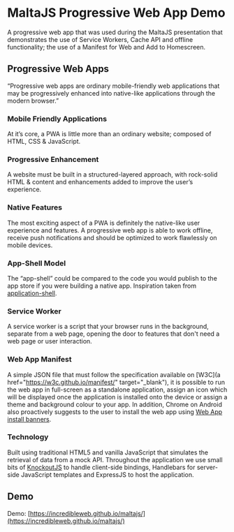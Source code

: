 # MaltaJS Progressive Web App Demo
A progressive web app that was used during the MaltaJS presentation that demonstrates the use of Service Workers, Cache API and offline functionality; the use of a Manifest for Web and Add to Homescreen.

## Progressive Web Apps
“Progressive web apps are ordinary mobile-friendly web applications that may be progressively enhanced into native-like applications through the modern browser.”

### Mobile Friendly Applications
At it’s core, a PWA is little more than an ordinary website; composed of HTML, CSS & JavaScript.

### Progressive Enhancement
A website must be built in a structured-layered approach, with rock-solid HTML & content and enhancements added to improve the user’s experience.

### Native Features
The most exciting aspect of a PWA is definitely the native-like user experience and features. A progressive web app is able to work offline, receive push notifications and should be optimized to work flawlessly on mobile devices.

### App-Shell Model
The “app-shell” could be compared to the code you would publish to the app store if you were building a native app. Inspiration taken from [application-shell](https://github.com/GoogleChrome/application-shell).

### Service Worker
A service worker is a script that your browser runs in the background, separate from a web page, opening the door to features that don't need a web page or user interaction.

### Web App Manifest
A simple JSON file that must follow the specification available on [W3C](a href="https://w3c.github.io/manifest/" target="_blank"), it is possible to run the web app in full-screen as a standalone application, assign an icon which will be displayed once the application is installed onto the device or assign a theme and background colour to your app. In addition, Chrome on Android also proactively suggests to the user to install the web app using [Web App install banners](https://developers.google.com/web/updates/2015/03/increasing-engagement-with-app-install-banners-in-chrome-for-android).

### Technology
Built using traditional HTML5 and vanilla JavaScript that simulates the retrieval of data from a mock API. Throughout the application we use small bits of [KnockoutJS](http://knockoutjs.com) to handle client-side bindings, Handlebars for server-side JavaScript templates and ExpressJS to host the application.

## Demo
Demo: [https://incredibleweb.github.io/maltajs/](https://incredibleweb.github.io/maltajs/)